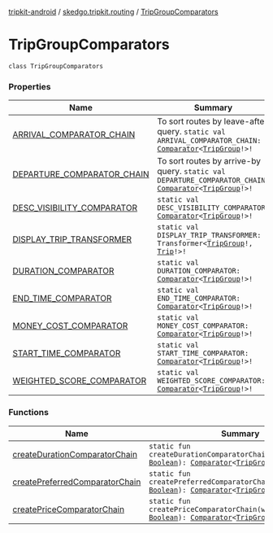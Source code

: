 [tripkit-android](../../index.md) / [skedgo.tripkit.routing](../index.md) / [TripGroupComparators](./index.md)

# TripGroupComparators

`class TripGroupComparators`

### Properties

| Name | Summary |
|---|---|
| [ARRIVAL_COMPARATOR_CHAIN](-a-r-r-i-v-a-l_-c-o-m-p-a-r-a-t-o-r_-c-h-a-i-n.md) | To sort routes by leave-after query. `static val ARRIVAL_COMPARATOR_CHAIN: `[`Comparator`](https://docs.oracle.com/javase/7/docs/api/java/util/Comparator.html)`<`[`TripGroup`](../-trip-group/index.md)`!>!` |
| [DEPARTURE_COMPARATOR_CHAIN](-d-e-p-a-r-t-u-r-e_-c-o-m-p-a-r-a-t-o-r_-c-h-a-i-n.md) | To sort routes by arrive-by query. `static val DEPARTURE_COMPARATOR_CHAIN: `[`Comparator`](https://docs.oracle.com/javase/7/docs/api/java/util/Comparator.html)`<`[`TripGroup`](../-trip-group/index.md)`!>!` |
| [DESC_VISIBILITY_COMPARATOR](-d-e-s-c_-v-i-s-i-b-i-l-i-t-y_-c-o-m-p-a-r-a-t-o-r.md) | `static val DESC_VISIBILITY_COMPARATOR: `[`Comparator`](https://docs.oracle.com/javase/7/docs/api/java/util/Comparator.html)`<`[`TripGroup`](../-trip-group/index.md)`!>!` |
| [DISPLAY_TRIP_TRANSFORMER](-d-i-s-p-l-a-y_-t-r-i-p_-t-r-a-n-s-f-o-r-m-e-r.md) | `static val DISPLAY_TRIP_TRANSFORMER: Transformer<`[`TripGroup`](../-trip-group/index.md)`!, `[`Trip`](../-trip/index.md)`!>!` |
| [DURATION_COMPARATOR](-d-u-r-a-t-i-o-n_-c-o-m-p-a-r-a-t-o-r.md) | `static val DURATION_COMPARATOR: `[`Comparator`](https://docs.oracle.com/javase/7/docs/api/java/util/Comparator.html)`<`[`TripGroup`](../-trip-group/index.md)`!>!` |
| [END_TIME_COMPARATOR](-e-n-d_-t-i-m-e_-c-o-m-p-a-r-a-t-o-r.md) | `static val END_TIME_COMPARATOR: `[`Comparator`](https://docs.oracle.com/javase/7/docs/api/java/util/Comparator.html)`<`[`TripGroup`](../-trip-group/index.md)`!>!` |
| [MONEY_COST_COMPARATOR](-m-o-n-e-y_-c-o-s-t_-c-o-m-p-a-r-a-t-o-r.md) | `static val MONEY_COST_COMPARATOR: `[`Comparator`](https://docs.oracle.com/javase/7/docs/api/java/util/Comparator.html)`<`[`TripGroup`](../-trip-group/index.md)`!>!` |
| [START_TIME_COMPARATOR](-s-t-a-r-t_-t-i-m-e_-c-o-m-p-a-r-a-t-o-r.md) | `static val START_TIME_COMPARATOR: `[`Comparator`](https://docs.oracle.com/javase/7/docs/api/java/util/Comparator.html)`<`[`TripGroup`](../-trip-group/index.md)`!>!` |
| [WEIGHTED_SCORE_COMPARATOR](-w-e-i-g-h-t-e-d_-s-c-o-r-e_-c-o-m-p-a-r-a-t-o-r.md) | `static val WEIGHTED_SCORE_COMPARATOR: `[`Comparator`](https://docs.oracle.com/javase/7/docs/api/java/util/Comparator.html)`<`[`TripGroup`](../-trip-group/index.md)`!>!` |

### Functions

| Name | Summary |
|---|---|
| [createDurationComparatorChain](create-duration-comparator-chain.md) | `static fun createDurationComparatorChain(willArriveBy: `[`Boolean`](https://kotlinlang.org/api/latest/jvm/stdlib/kotlin/-boolean/index.html)`): `[`Comparator`](https://docs.oracle.com/javase/7/docs/api/java/util/Comparator.html)`<`[`TripGroup`](../-trip-group/index.md)`!>!` |
| [createPreferredComparatorChain](create-preferred-comparator-chain.md) | `static fun createPreferredComparatorChain(willArriveBy: `[`Boolean`](https://kotlinlang.org/api/latest/jvm/stdlib/kotlin/-boolean/index.html)`): `[`Comparator`](https://docs.oracle.com/javase/7/docs/api/java/util/Comparator.html)`<`[`TripGroup`](../-trip-group/index.md)`!>!` |
| [createPriceComparatorChain](create-price-comparator-chain.md) | `static fun createPriceComparatorChain(willArriveBy: `[`Boolean`](https://kotlinlang.org/api/latest/jvm/stdlib/kotlin/-boolean/index.html)`): `[`Comparator`](https://docs.oracle.com/javase/7/docs/api/java/util/Comparator.html)`<`[`TripGroup`](../-trip-group/index.md)`!>!` |
